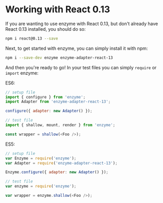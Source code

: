 # Working with React 0.13

If you are wanting to use enzyme with React 0.13, but don't already have React 0.13 installed, you
should do so:

```bash
npm i react@0.13 --save
```

Next, to get started with enzyme, you can simply install it with npm:

```bash
npm i --save-dev enzyme enzyme-adapter-react-13
```

And then you're ready to go!  In your test files you can simply `require` or `import` enzyme:

ES6:
```js
// setup file
import { configure } from 'enzyme';
import Adapter from 'enzyme-adapter-react-13';

configure({ adapter: new Adapter() });
```

```js
// test file
import { shallow, mount, render } from 'enzyme';

const wrapper = shallow(<Foo />);
```

ES5:
<!-- eslint no-var: 0 -->
```js
// setup file
var Enzyme = require('enzyme');
var Adapter = require('enzyme-adapter-react-13');

Enzyme.configure({ adapter: new Adapter() });
```

<!-- eslint no-var: 0 -->
```js
// test file
var enzyme = require('enzyme');

var wrapper = enzyme.shallow(<Foo />);
```

